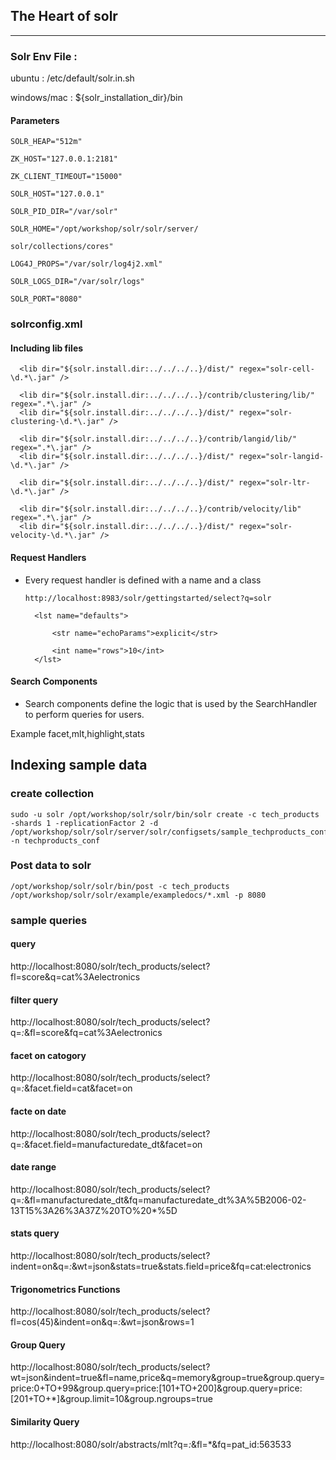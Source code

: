## The Heart of solr
-------------------

### Solr Env File :
ubuntu : /etc/default/solr.in.sh

windows/mac : ${solr_installation_dir}/bin

#### Parameters
```
SOLR_HEAP="512m"

ZK_HOST="127.0.0.1:2181"

ZK_CLIENT_TIMEOUT="15000"

SOLR_HOST="127.0.0.1"

SOLR_PID_DIR="/var/solr"

SOLR_HOME="/opt/workshop/solr/solr/server/

solr/collections/cores"

LOG4J_PROPS="/var/solr/log4j2.xml"

SOLR_LOGS_DIR="/var/solr/logs"

SOLR_PORT="8080"
```

### solrconfig.xml


#### Including lib files

``` <lib dir="${solr.install.dir:../../../..}/contrib/extraction/lib" regex=".*\.jar" />
  <lib dir="${solr.install.dir:../../../..}/dist/" regex="solr-cell-\d.*\.jar" />

  <lib dir="${solr.install.dir:../../../..}/contrib/clustering/lib/" regex=".*\.jar" />
  <lib dir="${solr.install.dir:../../../..}/dist/" regex="solr-clustering-\d.*\.jar" />

  <lib dir="${solr.install.dir:../../../..}/contrib/langid/lib/" regex=".*\.jar" />
  <lib dir="${solr.install.dir:../../../..}/dist/" regex="solr-langid-\d.*\.jar" />

  <lib dir="${solr.install.dir:../../../..}/dist/" regex="solr-ltr-\d.*\.jar" />

  <lib dir="${solr.install.dir:../../../..}/contrib/velocity/lib" regex=".*\.jar" />
  <lib dir="${solr.install.dir:../../../..}/dist/" regex="solr-velocity-\d.*\.jar" />

```
#### Request Handlers

* Every request handler is defined with a name and a class

    `http://localhost:8983/solr/gettingstarted/select?q=solr`

     <requestHandler name="/select" class="solr.SearchHandler">

        <lst name="defaults">

            <str name="echoParams">explicit</str>

            <int name="rows">10</int>
        </lst>
     </requestHandler>

#### Search Components

* Search components define the logic that is used by the SearchHandler to perform queries for users.

Example facet,mlt,highlight,stats

## Indexing sample data


### create collection
```
sudo -u solr /opt/workshop/solr/solr/bin/solr create -c tech_products -shards 1 -replicationFactor 2 -d /opt/workshop/solr/solr/server/solr/configsets/sample_techproducts_configs/conf -n techproducts_conf
```
### Post data to solr

```
/opt/workshop/solr/solr/bin/post -c tech_products /opt/workshop/solr/solr/example/exampledocs/*.xml -p 8080

```
### sample queries

#### query 

http://localhost:8080/solr/tech_products/select?fl=score&q=cat%3Aelectronics

#### filter query

http://localhost:8080/solr/tech_products/select?q=*:*&fl=score&fq=cat%3Aelectronics

#### facet on catogory
http://localhost:8080/solr/tech_products/select?q=*:*&facet.field=cat&facet=on

#### facte on date 
http://localhost:8080/solr/tech_products/select?q=*:*&facet.field=manufacturedate_dt&facet=on

#### date range 
http://localhost:8080/solr/tech_products/select?q=*:*&fl=manufacturedate_dt&fq=manufacturedate_dt%3A%5B2006-02-13T15%3A26%3A37Z%20TO%20*%5D

####  stats query

http://localhost:8080/solr/tech_products/select?indent=on&q=*:*&wt=json&stats=true&stats.field=price&fq=cat:electronics

#### Trigonometrics Functions
http://localhost:8080/solr/tech_products/select?fl=cos(45)&indent=on&q=*:*&wt=json&rows=1



#### Group Query 

http://localhost:8080/solr/tech_products/select?wt=json&indent=true&fl=name,price&q=memory&group=true&group.query=price:0+TO+99&group.query=price:[101+TO+200]&group.query=price:[201+TO+*]&group.limit=10&group.ngroups=true


#### Similarity Query

http://localhost:8080/solr/abstracts/mlt?q=*:*&fl=*&fq=pat_id:563533
